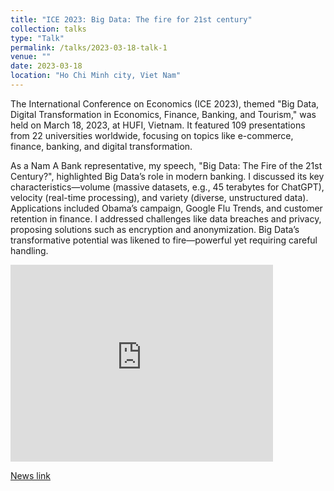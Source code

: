 ```yaml
---
title: "ICE 2023: Big Data: The fire for 21st century"
collection: talks
type: "Talk"
permalink: /talks/2023-03-18-talk-1
venue: ""
date: 2023-03-18
location: "Ho Chi Minh city, Viet Nam"
---
```



The International Conference on Economics (ICE 2023), themed "Big Data, Digital Transformation in Economics, Finance, Banking, and Tourism," was held on March 18, 2023, at HUFI, Vietnam. It featured 109 presentations from 22 universities worldwide, focusing on topics like e-commerce, finance, banking, and digital transformation. 

As a Nam A Bank representative, my speech, "Big Data: The Fire of the 21st Century?", highlighted Big Data’s role in modern banking. I discussed its key characteristics—volume (massive datasets, e.g., 45 terabytes for ChatGPT), velocity (real-time processing), and variety (diverse, unstructured data). Applications included Obama’s campaign, Google Flu Trends, and customer retention in finance. I addressed challenges like data breaches and privacy, proposing solutions such as encryption and anonymization. Big Data’s transformative potential was likened to fire—powerful yet requiring careful handling.


<iframe width="420" height="315" src="https://www.youtube.com/watch?v=2nnarNmz9tk" frameborder="0" allowfullscreen></iframe>


[News link](https://bit.ly/Hoinghiice2023)